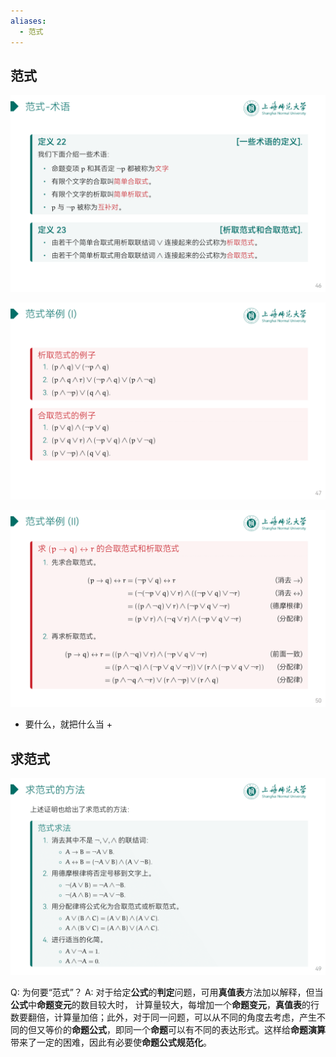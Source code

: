```yaml
---
aliases:
  - 范式
---
```


## 范式

![](../attachments/DMLec2-handout-46.png)

![](../attachments/DMLec2-handout-47.png)

![](../attachments/DMLec2-handout-50.png)
- 要什么，就把什么当 +

## 求范式

![](../attachments/DMLec2-handout-49.png)









Q: 为何要“范式”？
A: 对于给定**公式**的**判定**问题，可用**真值表**方法加以解释，但当**公式**中**命题变元**的数目较大时， 计算量较大，每增加一个**命题变元**，**真值表**的行数要翻倍，计算量加倍；此外，对于同一问题，可以从不同的角度去考虑，产生不同的但又等价的**命题公式**，即同一个**命题**可以有不同的表达形式。这样给**命题演算**带来了一定的困难，因此有必要使**命题公式规范化**。

